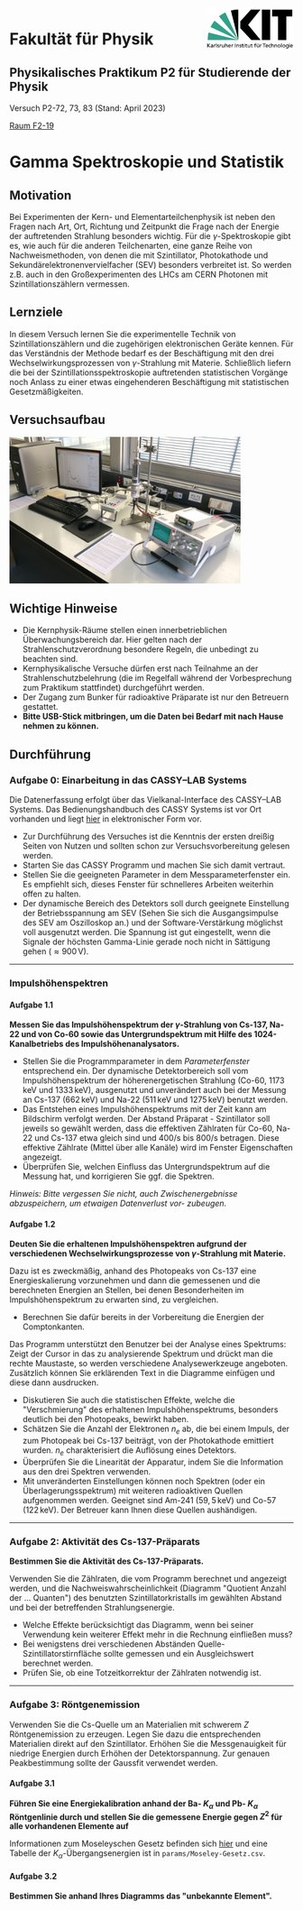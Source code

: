 <img src="./figures/Logo_KIT.svg" style="zoom:15%;float:right;" />

# Fakultät für Physik

## Physikalisches Praktikum P2 für Studierende der Physik

Versuch P2-72, 73, 83 (Stand: April 2023)

[Raum F2-19](http://www-ekp.physik.uni-karlsruhe.de/~simonis/praktikum/layoutobjekte/Lageplan_P1.png)

# Gamma Spektroskopie und Statistik

## Motivation

Bei Experimenten der Kern- und Elementarteilchenphysik ist neben den Fragen nach Art, Ort, Richtung und Zeitpunkt die Frage nach der Energie der auftretenden Strahlung besonders wichtig. Für die $\gamma$-Spektroskopie gibt es, wie auch für die anderen Teilchenarten, eine ganze Reihe von Nachweismethoden, von denen die mit Szintillator, Photokathode und Sekundärelektronenvervielfacher (SEV) besonders verbreitet ist. So werden z.B. auch in den Großexperimenten des LHCs am CERN Photonen mit Szintillationszählern vermessen.

## Lernziele

In diesem Versuch lernen Sie die experimentelle Technik von Szintillationszählern und die zugehörigen elektronischen Geräte kennen. Für das Verständnis der Methode bedarf es der Beschäftigung mit den drei Wechselwirkungsprozessen von $\gamma$-Strahlung mit Materie. Schließlich liefern die bei der Szintillationsspektroskopie auftretenden statistischen Vorgänge noch Anlass zu einer etwas eingehenderen Beschäftigung mit statistischen Gesetzmäßigkeiten.

## Versuchsaufbau

<img src="./figures/Gammaspektroskopie.jpg" style="zoom:40%;" />

## Wichtige Hinweise

- Die Kernphysik-Räume stellen einen innerbetrieblichen Überwachungsbereich dar. Hier gelten nach der Strahlenschutzverordnung besondere Regeln, die unbedingt zu beachten sind.
- Kernphysikalische Versuche dürfen erst nach Teilnahme an der Strahlenschutzbelehrung (die im Regelfall während der Vorbesprechung zum Praktikum stattfindet) durchgeführt werden.
- Der Zugang zum Bunker für radioaktive Präparate ist nur den Betreuern gestattet.
- **Bitte USB-Stick mitbringen, um die Daten bei Bedarf mit nach Hause nehmen zu können.**

## Durchführung

### Aufgabe 0: Einarbeitung in das CASSY–LAB Systems

Die Datenerfassung erfolgt über das Vielkanal-Interface des CASSY–LAB Systems. Das Bedienungshandbuch des CASSY Systems ist vor Ort vorhanden und liegt [hier](http://www-ekp.physik.uni-karlsruhe.de/~simonis/praktikum/Manuals/CassyLab-2-Handbuch.pdf) in elektronischer Form vor.

- Zur Durchführung des Versuches ist die Kenntnis der ersten dreißig Seiten von Nutzen und sollten schon zur Versuchsvorbereitung gelesen werden.
- Starten Sie das CASSY Programm und machen Sie sich damit vertraut.
- Stellen Sie die geeigneten Parameter in dem Messparameterfenster ein. Es empfiehlt sich, dieses Fenster für schnelleres Arbeiten weiterhin offen zu halten.
- Der dynamische Bereich des Detektors soll durch geeignete Einstellung der Betriebsspannung am SEV (Sehen Sie sich die Ausgangsimpulse des SEV am Oszilloskop an.) und der Software-Verstärkung möglichst voll ausgenutzt werden. Die Spannung ist gut eingestellt, wenn die Signale der höchsten Gamma-Linie gerade noch nicht in Sättigung gehen ($\approx900\,\mathrm{V}$).

---

### Impulshöhenspektren

#### Aufgabe 1.1

**Messen Sie das Impulshöhenspektrum der $\gamma$-Strahlung von Cs-137, Na-22 und von Co-60 sowie das Untergrundspektrum mit Hilfe des 1024-Kanalbetriebs des Impulshöhenanalysators.**

- Stellen Sie die Programmparameter in dem *Parameterfenster* entsprechend ein. Der dynamische Detektorbereich soll vom Impulshöhenspektrum der höherenergetischen Strahlung (Co-60, $1173\,\mathrm{keV}$ und $1333\,\mathrm{keV}$), ausgenutzt und unverändert auch bei der Messung an Cs-137 ($662\,\mathrm{keV}$) und Na-22 ($511\,\mathrm{keV}$ und $1275\,\mathrm{keV}$) benutzt werden.
- Das Entstehen eines Impulshöhenspektrums mit der Zeit kann am Bildschirm verfolgt werden. Der Abstand Präparat - Szintillator soll jeweils so gewählt werden, dass die effektiven Zählraten für Co-60, Na-22 und Cs-137 etwa gleich sind und $400/\mathrm{s}$ bis $800/\mathrm{s}$ betragen. Diese effektive Zählrate (Mittel über alle Kanäle) wird im Fenster Eigenschaften angezeigt.
- Überprüfen Sie, welchen Einfluss das Untergrundspektrum auf die Messung hat, und korrigieren Sie ggf. die Spektren.

*Hinweis: Bitte vergessen Sie nicht, auch Zwischenergebnisse abzuspeichern, um etwaigen Datenverlust vor-
zubeugen.*

#### Aufgabe 1.2

**Deuten Sie die erhaltenen Impulshöhenspektren aufgrund der verschiedenen Wechselwirkungsprozesse von $\gamma$-Strahlung mit Materie.**

Dazu ist es zweckmäßig, anhand des Photopeaks von Cs-137 eine Energieskalierung vorzunehmen und dann die gemessenen und die berechneten Energien an Stellen, bei denen Besonderheiten im Impulshöhenspektrum zu erwarten sind, zu vergleichen.

- Berechnen Sie dafür bereits in der Vorbereitung die Energien der Comptonkanten.

Das Programm unterstützt den Benutzer bei der Analyse eines Spektrums: Zeigt der Cursor in das zu analysierende Spektrum und drückt man die rechte Maustaste, so werden verschiedene Analysewerkzeuge angeboten. Zusätzlich können Sie erklärenden Text in die Diagramme einfügen und diese dann ausdrucken.

- Diskutieren Sie auch die statistischen Effekte, welche die "Verschmierung" des erhaltenen Impulshöhenspektrums, besonders deutlich bei den Photopeaks, bewirkt haben.
- Schätzen Sie die Anzahl der Elektronen $n_e$ ab, die bei einem Impuls, der zum Photopeak bei Cs-137 beiträgt, von der Photokathode emittiert wurden. $n_e$ charakterisiert die Auflösung eines Detektors.
- Überprüfen Sie die Linearität der Apparatur, indem Sie die Information aus den drei Spektren verwenden.
- Mit unveränderten Einstellungen können noch Spektren (oder ein Überlagerungsspektrum) mit weiteren radioaktiven Quellen aufgenommen werden. Geeignet sind Am-241 ($59,5\,\mathrm{keV}$) und Co-57 ($122\,\mathrm{keV}$). Der Betreuer kann Ihnen diese Quellen aushändigen.

---

### Aufgabe 2: Aktivität des Cs-137-Präparats

**Bestimmen Sie die Aktivität des Cs-137-Präparats.**

Verwenden Sie die Zählraten, die vom Programm berechnet und angezeigt werden, und die Nachweiswahrscheinlichkeit (Diagramm "Quotient Anzahl der ... Quanten") des benutzten Szintillatorkristalls im gewählten Abstand und bei der betreffenden Strahlungsenergie.

- Welche Effekte berücksichtigt das Diagramm, wenn bei seiner Verwendung kein weiterer Effekt mehr in die Rechnung einfließen muss?
- Bei wenigstens drei verschiedenen Abständen Quelle-Szintillatorstirnfläche sollte gemessen und ein Ausgleichswert berechnet werden.
- Prüfen Sie, ob eine Totzeitkorrektur der Zählraten notwendig ist.

---

### Aufgabe 3: Röntgenemission

Verwenden Sie die Cs-Quelle um an Materialien mit schwerem $Z$ Röntgenemission zu erzeugen. Legen Sie dazu die entsprechenden Materialien direkt auf den Szintillator. Erhöhen Sie die Messgenauigkeit für niedrige Energien durch Erhöhen der Detektorspannung. Zur genauen Peakbestimmung sollte der Gaussfit
verwendet werden.

#### Aufgabe 3.1

**Führen Sie eine Energiekalibration anhand der Ba- $K_\alpha$ und Pb- $K_\alpha$ Röntgenlinie durch und stellen Sie die gemessene Energie gegen $Z^2$ für alle vorhandenen Elemente auf**

Informationen zum Moseleyschen Gesetz befinden sich [hier](https://de.wikipedia.org/wiki/Moseleysches_Gesetz) und eine Tabelle der $K_\alpha$-Übergangsenergien ist in `params/Moseley-Gesetz.csv`.

#### Aufgabe 3.2

**Bestimmen Sie anhand Ihres Diagramms das "unbekannte Element".**
